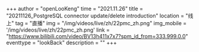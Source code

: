 ﻿+++
author = "openLooKeng"
time = "2021.11.26" 
title = "20211126_PostgreSQL connector update/delete introduction" 
location = "线上" 
tag = "直播"
img = "/img/videos/live/zh/22pmc_zh.png" 
img_mobile = '/img/videos/live/zh/22pmc_zh.png'
link = "https://www.bilibili.com/video/BV13h411x7x7?spm_id_from=333.999.0.0"
eventtype = "lookBack"
description = ""
+++


